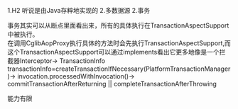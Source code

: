 1.H2 听说是由Java存粹地实现的
2.多数据源
2.事务

事务其实可以从断点里面看出来，所有的具体执行在TransactionAspectSupport中被执行。  
在调用CglibAopProxy执行具体的方法时会先执行TransactionAspectSupport,而这个TransactionAspectSupport可以通过implements看出它更多地像是一个拦截器Interceptor->
TransactionInfo transactionInfo=createTransactionIfNecessary(PlatformTransactionManager)->
invocation.processedWithInvocation()->
commitTransactionAfterReturning || completeTransactionAfterThrowing 

能力有限
